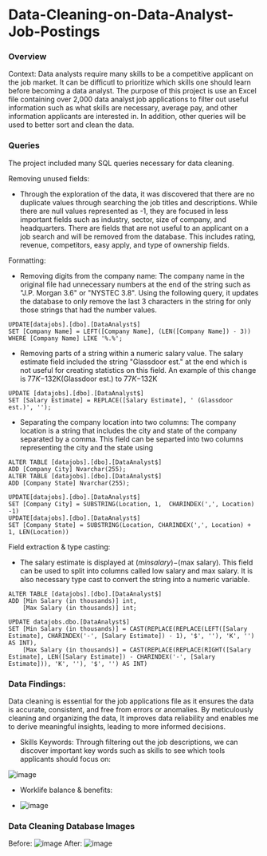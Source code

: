 # Data-Cleaning-on-Data-Analyst-Job-Postings
### Overview
Context: Data analysts require many skills to be a competitive applicant on the job market. It can be difficutl to prioritize which skills one should learn before becoming a data analyst. 
The purpose of this project is use an Excel file containing over 2,000 data analyst job applications to filter out useful information such as what skills are necessary, average pay, and other information
applicants are interested in. In addition, other queries will be used to better sort and clean the data. 


### Queries
The project included many SQL queries necessary for data cleaning.

Removing unused fields:
- Through the exploration of the data, it was discovered that there are no duplicate values through searching the job titles and descriptions. While there are null values represented as -1, they are focused in less important fields such as industry, sector, size of company, and headquarters. There are fields that are not useful to an applicant on a job search and will be removed from the database. This includes rating, revenue, competitors, easy apply, and type of ownership fields. 

Formatting:
- Removing digits from the company name: The company name in the original file had unnecessary numbers at the end of the string such as "J.P. Morgan 3.6" or "NYSTEC
3.8". Using the following query, it updates the database to only remove the last 3 characters in the string for only those strings that had the number values.
```
UPDATE[datajobs].[dbo].[DataAnalyst$]
SET [Company Name] = LEFT([Company Name], (LEN([Company Name]) - 3)) 
WHERE [Company Name] LIKE '%.%'; 
```
- Removing parts of a string within a numeric salary value. The salary estimate field included the string "Glassdoor est." at the end which is not useful for creating statistics on this field. An example of this change is $77K-$132K(Glassdoor est.) to $77K-$132K
```
UPDATE [datajobs].[dbo].[DataAnalyst$]
SET [Salary Estimate] = REPLACE([Salary Estimate], ' (Glassdoor est.)', '');
```
- Separating the company location into two columns: The company location is a string that includes the city and state of the company separated by a comma. This field can be separted into two columns representing the city and the state using
```
ALTER TABLE [datajobs].[dbo].[DataAnalyst$]
ADD [Company City] Nvarchar(255);
ALTER TABLE [datajobs].[dbo].[DataAnalyst$]
ADD [Company State] Nvarchar(255);

UPDATE[datajobs].[dbo].[DataAnalyst$]
SET [Company City] = SUBSTRING(Location, 1,  CHARINDEX(',', Location) -1) 
UPDATE[datajobs].[dbo].[DataAnalyst$]
SET [Company State] = SUBSTRING(Location, CHARINDEX(',', Location) + 1, LEN(Location))
```


Field extraction & type casting:
- The salary estimate is displayed at $(min salary)-$(max salary). This field can be used to split into columns called low salary and max salary. It is also necessary type cast to convert the string into a numeric variable.
```
ALTER TABLE [datajobs].[dbo].[DataAnalyst$]
ADD [Min Salary (in thousands)] int,
    [Max Salary (in thousands)] int;

UPDATE datajobs.dbo.[DataAnalyst$]
SET [Min Salary (in thousands)] = CAST(REPLACE(REPLACE(LEFT([Salary Estimate], CHARINDEX('-', [Salary Estimate]) - 1), '$', ''), 'K', '') AS INT),
    [Max Salary (in thousands)] = CAST(REPLACE(REPLACE(RIGHT([Salary Estimate], LEN([Salary Estimate]) - CHARINDEX('-', [Salary Estimate])), 'K', ''), '$', '') AS INT)
```
### Data Findings:
Data cleaning is essential for the job applications file as it ensures the data is accurate, consistent, and free from errors or anomalies. By meticulously cleaning and organizing the data, It improves data reliability and enables me to derive meaningful insights, leading to more informed decisions. 
- Skills Keywords: Through filtering out the job descriptions, we can discover important key words such as skills to see which tools applicants should focus on:
  
![image](https://github.com/danielq24/Data-Cleaning-on-Data-Analyst-Job-Postings/assets/123119481/98b06e27-1949-4914-a9b3-9d2ba91084cb)


- Worklife balance & benefits:

- ![image](https://github.com/danielq24/Data-Cleaning-on-Data-Analyst-Job-Postings/assets/123119481/911fc616-139c-455b-94af-3e5795a504c1)


### Data Cleaning Database Images
Before:
![image](https://github.com/danielq24/Data-Cleaning-on-Data-Analyst-Job-Postings/assets/123119481/a3c894c5-5c57-45de-bf11-1df0f9736287)
After:
![image](https://github.com/danielq24/Data-Cleaning-on-Data-Analyst-Job-Postings/assets/123119481/b2b2f53d-782d-4a96-aee7-27e5ca578b7f)

